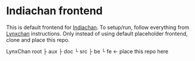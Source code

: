 Indiachan frontend
==================

This is default frontend for [Indiachan](https://indiachan.com).
To setup/run, follow everything from [Lynxchan](https://gitgud.io/LynxChan/LynxChan) instructions.
Only instead of using default placeholder frontend, clone and place this repo.

LynxChan root
 ├ aux
 ├ doc
 └ src
    ├ be
    └ fe ← place this repo here

